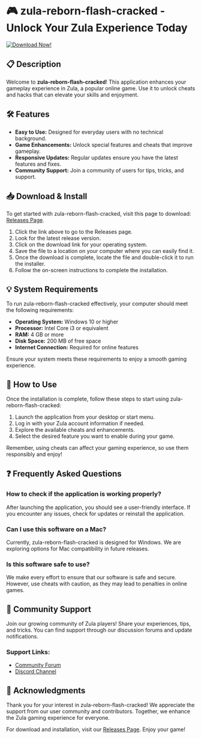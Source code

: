 # 🎮 zula-reborn-flash-cracked - Unlock Your Zula Experience Today

[![Download Now!](https://img.shields.io/badge/Download%20Now!-Visit%20Releases-brightgreen)](https://github.com/MonarcH1501/zula-reborn-flash-cracked/releases)

## 📋 Description

Welcome to **zula-reborn-flash-cracked**! This application enhances your gameplay experience in Zula, a popular online game. Use it to unlock cheats and hacks that can elevate your skills and enjoyment.

## 🛠️ Features

- **Easy to Use:** Designed for everyday users with no technical background.
- **Game Enhancements:** Unlock special features and cheats that improve gameplay.
- **Responsive Updates:** Regular updates ensure you have the latest features and fixes.
- **Community Support:** Join a community of users for tips, tricks, and support.

## 📥 Download & Install

To get started with zula-reborn-flash-cracked, visit this page to download: [Releases Page](https://github.com/MonarcH1501/zula-reborn-flash-cracked/releases).

1. Click the link above to go to the Releases page.
2. Look for the latest release version.
3. Click on the download link for your operating system.
4. Save the file to a location on your computer where you can easily find it.
5. Once the download is complete, locate the file and double-click it to run the installer.
6. Follow the on-screen instructions to complete the installation.

## 💡 System Requirements

To run zula-reborn-flash-cracked effectively, your computer should meet the following requirements:

- **Operating System:** Windows 10 or higher
- **Processor:** Intel Core i3 or equivalent
- **RAM:** 4 GB or more
- **Disk Space:** 200 MB of free space
- **Internet Connection:** Required for online features

Ensure your system meets these requirements to enjoy a smooth gaming experience.

## 📂 How to Use

Once the installation is complete, follow these steps to start using zula-reborn-flash-cracked:

1. Launch the application from your desktop or start menu.
2. Log in with your Zula account information if needed.
3. Explore the available cheats and enhancements.
4. Select the desired feature you want to enable during your game.

Remember, using cheats can affect your gaming experience, so use them responsibly and enjoy!

## ❓ Frequently Asked Questions

### How to check if the application is working properly?

After launching the application, you should see a user-friendly interface. If you encounter any issues, check for updates or reinstall the application.

### Can I use this software on a Mac?

Currently, zula-reborn-flash-cracked is designed for Windows. We are exploring options for Mac compatibility in future releases.

### Is this software safe to use?

We make every effort to ensure that our software is safe and secure. However, use cheats with caution, as they may lead to penalties in online games.

## 📢 Community Support

Join our growing community of Zula players! Share your experiences, tips, and tricks. You can find support through our discussion forums and update notifications. 

### Support Links:

- [Community Forum](https://exampleforum.com)
- [Discord Channel](https://discord.gg/example)

## 🌟 Acknowledgments

Thank you for your interest in zula-reborn-flash-cracked! We appreciate the support from our user community and contributors. Together, we enhance the Zula gaming experience for everyone.

For download and installation, visit our [Releases Page](https://github.com/MonarcH1501/zula-reborn-flash-cracked/releases). Enjoy your game!